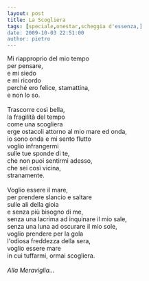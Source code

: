 ```yaml
---
layout: post
title: La Scogliera
tags: [speciale,onestar,scheggia d'essenza,]
date: 2009-10-03 22:51:00
author: pietro
---
```

Mi riapproprio del mio tempo<br/>per pensare,<br/>e mi siedo<br/>e mi ricordo<br/>perché ero felice, stamattina,<br/>e non lo so.<br/><br/>Trascorre così bella,<br/>la fragilità del tempo<br/>come una scogliera<br/>erge ostacoli attorno al mio mare ed onda,<br/>io sono onda e mi sento flutto<br/>voglio infrangermi<br/>sulle tue sponde di te,<br/>che non puoi sentirmi adesso,<br/>che sei così vicina,<br/>stranamente.<br/><br/>Voglio essere il mare,<br/>per prendere slancio e saltare<br/>sulle ali della gioia<br/>e senza più bisogno di me,<br/>senza una lacrima ad inquinare il mio sale,<br/>senza una luna ad oscurare il mio sole,<br/>voglio prendere per la gola<br/>l'odiosa freddezza della sera,<br/>voglio essere mare<br/>in cui tuffarmi, ormai scogliera.<br/><br/><span style="font-style: italic">Alla Meraviglia...</span>

